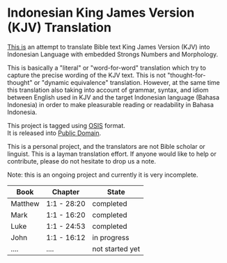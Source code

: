 # Indonesian King James Version (KJV) Translation

[This is](https://www.kiyut.com/products/alkitab/translation/index.php) an attempt to translate Bible text King James Version (KJV) into Indonesian Language with embedded Strongs Numbers and Morphology.

This is basically a "literal" or "word-for-word" translation which try to capture the precise wording of the KJV text. This is not "thought-for-thought" or "dynamic equivalence" translation. However, at the same time this translation also taking into account of grammar, syntax, and idiom between English used in KJV and the target Indonesian language (Bahasa Indonesia) in order to make pleasurable reading or readability in Bahasa Indonesia.

This project is tagged using [OSIS](http://www.bibletechnologies.net/) format.  
It is released into [Public Domain](https://github.com/tonny-kohar/idkjv/blob/master/LICENSE).

This is a personal project, and the translators are not Bible scholar or linguist. This is a layman translation effort. If anyone would like to help or contribute, please do not hesitate to drop us a note.

Note: this is an ongoing project and currently it is very incomplete.

| Book        | Chapter      | State           |
| ----------- | ------------ | --------------- |
| Matthew     | 1:1 - 28:20  | completed       |
| Mark        | 1:1 - 16:20  | completed       |
| Luke        | 1:1 - 24:53  | completed       |
| John        | 1:1 - 16:12  | in progress     |
| ....        | ....         | not started yet |
